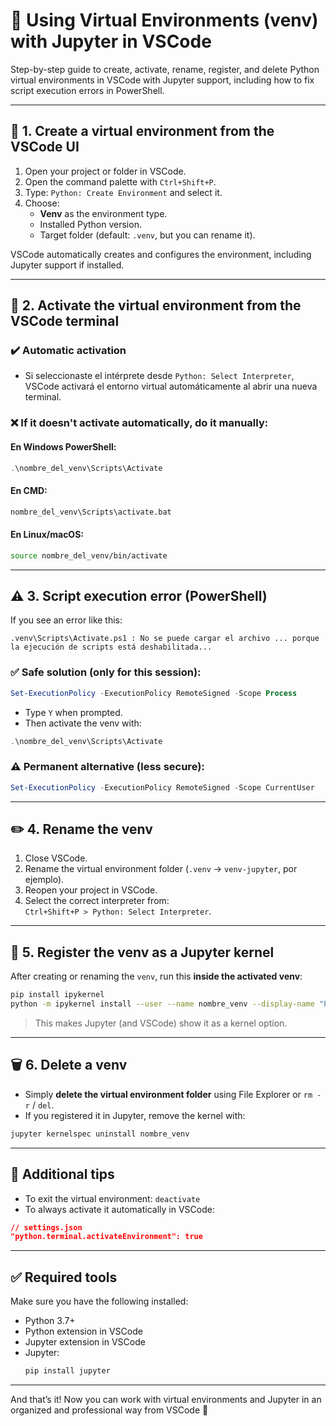 # 🐍 Using Virtual Environments (venv) with Jupyter in VSCode

Step-by-step guide to create, activate, rename, register, and delete Python virtual environments in VSCode with Jupyter support, including how to fix script execution errors in PowerShell.

---

## 🧪 1. Create a virtual environment from the VSCode UI

1. Open your project or folder in VSCode.
2. Open the command palette with `Ctrl+Shift+P`.
3. Type: `Python: Create Environment` and select it.
4. Choose:
   - **Venv** as the environment type.
   - Installed Python version.
   - Target folder (default: `.venv`, but you can rename it).

VSCode automatically creates and configures the environment, including Jupyter support if installed.

---

## 🧠 2. Activate the virtual environment from the VSCode terminal

### ✔️ Automatic activation

- Si seleccionaste el intérprete desde `Python: Select Interpreter`, VSCode activará el entorno virtual automáticamente al abrir una nueva terminal.

### ❌ If **it doesn't activate automatically**, do it manually:

#### En Windows PowerShell:

```powershell
.\nombre_del_venv\Scripts\Activate
```

#### En CMD:

```cmd
nombre_del_venv\Scripts\activate.bat
```

#### En Linux/macOS:

```bash
source nombre_del_venv/bin/activate
```

---

## ⚠️ 3. Script execution error (PowerShell)

If you see an error like this:

```
.venv\Scripts\Activate.ps1 : No se puede cargar el archivo ... porque la ejecución de scripts está deshabilitada...
```

### ✅ Safe solution (only for this session):

```powershell
Set-ExecutionPolicy -ExecutionPolicy RemoteSigned -Scope Process
```

- Type `Y` when prompted.
- Then activate the venv with:

```powershell
.\nombre_del_venv\Scripts\Activate
```

### ⚠️ Permanent alternative (less secure):

```powershell
Set-ExecutionPolicy -ExecutionPolicy RemoteSigned -Scope CurrentUser
```

---

## ✏️ 4. Rename the venv

1. Close VSCode.
2. Rename the virtual environment folder (`.venv` → `venv-jupyter`, por ejemplo).
3. Reopen your project in VSCode.
4. Select the correct interpreter from:  
   `Ctrl+Shift+P > Python: Select Interpreter`.

---

## 📘 5. Register the venv as a Jupyter kernel

After creating or renaming the `venv`, run this **inside the activated venv**:

```bash
pip install ipykernel
python -m ipykernel install --user --name nombre_venv --display-name "Python (nombre_venv)"
```

> This makes Jupyter (and VSCode) show it as a kernel option.

---

## 🗑️ 6. Delete a venv

- Simply **delete the virtual environment folder** using File Explorer or `rm -r` / `del`.
- If you registered it in Jupyter, remove the kernel with:

```bash
jupyter kernelspec uninstall nombre_venv
```

---

## 🧠 Additional tips

- To exit the virtual environment: `deactivate`
- To always activate it automatically in VSCode:

```json
// settings.json
"python.terminal.activateEnvironment": true
```

---

## ✅ Required tools

Make sure you have the following installed:

- Python 3.7+
- Python extension in VSCode
- Jupyter extension in VSCode
- Jupyter:
  ```bash
  pip install jupyter
  ```

---

And that’s it! Now you can work with virtual environments and Jupyter in an organized and professional way from VSCode 🎉
